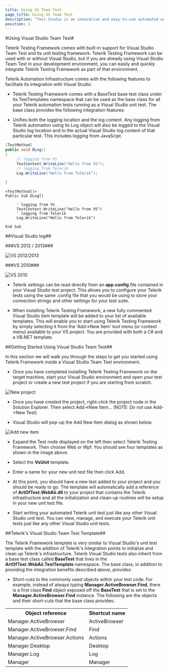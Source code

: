 ```yaml
---
title: Using VS Team Test
page_title: Using VS Team Test
description: "Test Studio is an innovative and easy-to-use automated web, WPF and load testing solution. Test Studio tests support essential technologies like ASP.NET AJAX, Silverlight, PHP and MVC. HTML5, Testing framework, functional testing, performance testing, load testing, exploratory testing, manual testing."
position: 1
---
```


#Using Visual Studio Team Test#

Telerik Testing Framework comes with built-in support for Visual Studio Team Test and its unit testing framework. Telerik Testing Framework can be used with or without Visual Studio, but if you are already using Visual Studio Team Test in your development environment, you can easily and quickly integrate Telerik Testing Framework as part of that environment.
 
Telerik Automation Infrastructure comes with the following features to facilitate its integration with Visual Studio:

* Telerik Testing Framework comes with a BaseTest base test class under its TestTemplates namespace that can be used as the base class for all your Telerik automation tests running as a Visual Studio unit test. The base class provides the following integration features:

* Unifies both the logging location and the log content. Any logging from Telerik automation using its Log object will also be logged to the Visual Studio log location and to the actual Visual Studio log content of that particular test. This includes logging from JavaScipt.

```C#
[TestMethod]
public void DLog()
{
     // logging from VS
     TestContext.WriteLine("Hello from VS");
     // logging from Telerik
     Log.WriteLine("Hello from Telerik");
  
}
```
```VB
<TestMethod()> _
Public Sub DLog()
  
     ' logging from VS
     TestContext.WriteLine("Hello from VS")
     ' logging from Telerik
     Log.WriteLine("Hello from Telerik")
  
End Sub
```

##Visual Studio log##

###VS 2012 / 2013###

![VS 2012/2013][1]

###VS 2010###

![VS 2010][2]

* Telerik settings can be read directly from an **app.config** file contained in your Visual Studio test project. This allows you to configure your Telerik tests using the same .config file that you would be using to store your connection strings and other settings for your test suite.

* When installing Telerik Testing Framework, a new fully commented Visual Studio item template will be added to your list of available templates. This will enable you to start using Telerik Testing Framework by simply selecting it from the 'Add->New Item' tool menu (or context menu) available to your VS project. You are provided with both a C# and a VB.NET template.

##Getting Started Using Visual Studio Team Test##

In this section we will walk you through the steps to get you started using Telerik Framework inside a Visual Studio Team Test environment.

* Once you have completed installing Telerik Testing Framework on the target machine, start your Visual Studio environment and open your test project or create a new test project if you are starting from scratch.

![New project][3]

* Once you have created the project, right-click the project node in the Solution Explorer. Then select Add->New Item... (NOTE: Do not use Add->New Test)

* Visual Studio will pop-up the Add New Item dialog as shown below.

![Add new item][4]

* Expand the Test node displayed on the left then select Telerik Testing Framework. Then choose Web or Wpf. You should see four templates as shown in the image above.

* Select the **VsUnit** template.

* Enter a name for your new unit test file then click Add.

* At this point, you should have a new test added to your project and you should be ready to go. The template will automatically add a reference of **ArtOfTest.WebAii.dll** to your project that contains the Telerik infrastructure and all the initialization and clean-up routines will be setup in your new unit test file.

* Start writing your automated Telerik unit test just like any other Visual Studio unit test. You can view, manage, and execute your Telerik unit tests just like any other Visual Studio unit tests.

##Telerik's Visual Studio Team Test Template##

The Telerik Framework template is very similar to Visual Studio's unit test template with the addition of Telerik's integration points to initialize and clean up Telerik's infrastructure. Telerik Visual Studio tests also inherit from a base test class called **BaseTest** that lives in the **ArtOfTest.WebAii.TestTemplate** namespace. The base class, in addition to providing the integration benefits described above, provides:

* Short-cuts to the commonly used objects within your test code. For example, instead of always typing **Manager.ActiveBrowser.Find**, there is a first class **Find** object exposed off the **BaseTest** that is set to the **Manager.ActiveBrowser.Find** instance. The following are the objects and their short-cuts that the base class provides:

<table class="docs">
<tr>
	<th>Object reference</th><th>Shortcut name</th>
</tr>
<tr>
	<td>Manager.ActiveBrowser</td>
	<td>ActiveBrowser</td>
</tr>
<tr>
	<td>Manager.ActiveBrowser.Find</td>
	<td>Find</td>
</tr>
<tr>
	<td>Manager.ActiveBrowser.Actions</td>
	<td>Actions</td>
</tr>
<tr>
	<td>Manager.Desktop</td>
	<td>Desktop</td>
</tr>
<tr>
	<td>Manager.Log</td>
	<td>Log</td>
</tr>
<tr>
	<td>Manager</td>
	<td>Manager</td>
</tr>
</table>

[1]: /img/testing-framework/using-vs-team-test/fig1.png
[2]: /img/testing-framework/using-vs-team-test/fig2.png
[3]: /img/testing-framework/using-vs-team-test/fig3.png
[4]: /img/testing-framework/using-vs-team-test/fig4.png